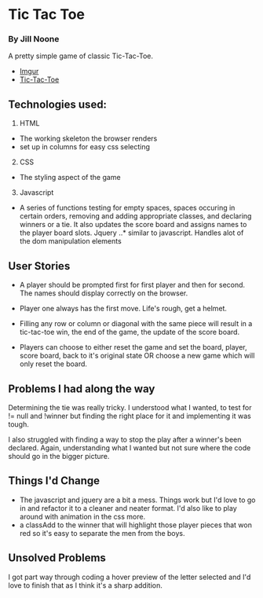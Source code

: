 # Tic Tac Toe 
### By Jill Noone 

A pretty simple game of classic Tic-Tac-Toe.

* [Imgur](http://i.imgur.com/ilg2kJO.jpg)
* [Tic-Tac-Toe](http://12noone.github.io/tic_tac_toe/)

## Technologies used:

1. HTML
* The working skeleton the browser renders
* set up in columns for easy css selecting
2. CSS
* The styling aspect of the game
3. Javascript
* A series of functions testing for empty spaces, spaces occuring in certain orders, removing and adding appropriate classes, and declaring winners or a tie. It also updates the score board and assigns names to the player board slots.
Jquery
..* similar to javascript. Handles alot of the dom manipulation elements

## User Stories 

* A player should be prompted first for first player and then for second. The names should display correctly on the browser. 

* Player one always has the first move. Life's rough, get a helmet. 

* Filling any row or column or diagonal with the same piece will result in a tic-tac-toe win, the end of the game, the update of the score board.

* Players can choose to either reset the game and set the board, player, score board, back to it's original state OR choose a new game which will only reset the board.



## Problems I had along the way 

Determining the tie was really tricky. I understood what I wanted, to test for != null and !winner but finding the right place for it and implementing it was tough.


I also struggled with finding a way to stop the play after a winner's been declared. Again, understanding what I wanted but not sure where the code should go in the bigger picture. 

## Things I'd Change 

* The javascript and jquery are a bit a mess. Things work but I'd love to go in and refactor it to a cleaner and neater format. I'd also like to play around with animation in the css more.
* a classAdd to the winner that will highlight those player pieces that won red so it's easy to separate the men from the boys.


## Unsolved Problems 

I got part way through coding a hover preview of the letter selected and I'd love to finish that as I think it's a sharp addition.

